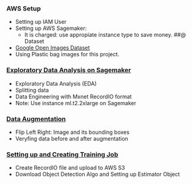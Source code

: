 ### AWS Setup
- Setting up IAM User
- Setting up AWS Sagemaker:
  - It is charged: use appropiate instance type to save money.
##@ Dataset  
- [Google Open Images Dataset](https://storage.googleapis.com/openimages/web/index.html)
- Using Plastic bag images for this project.
### [Exploratory Data Analysis on Sagemaker](https://github.com/tuantla80/AWS-ML-Pipeline-for-Object-Detection/blob/main/Object%20Detection%20-%20Exploratory%20Data%20Analysis%20(EDA).ipynb)  
- Exploratory Data Analysis (EDA)
- Splitting data
- Data Engineering with Mxnet RecordIO format
- Note: Use instance ml.t2.2xlarge on Sagemaker
### [Data Augmentation](https://github.com/tuantla80/AWS-ML-Pipeline-for-Object-Detection/blob/main/Data%20Augmentation.ipynb)  
- Flip Left Right: Image and its bounding boxes
- Veryfing data before and after augmentation
### [Setting up and Creating Training Job](https://github.com/tuantla80/AWS-ML-Pipeline-for-Object-Detection/blob/main/Seeting%20up%20and%20Creating%20Training%20Job.ipynb)  
- Create RecordIO file and upload to AWS S3
- Download Object Detection Algo and Setting up Estimator Object
   

